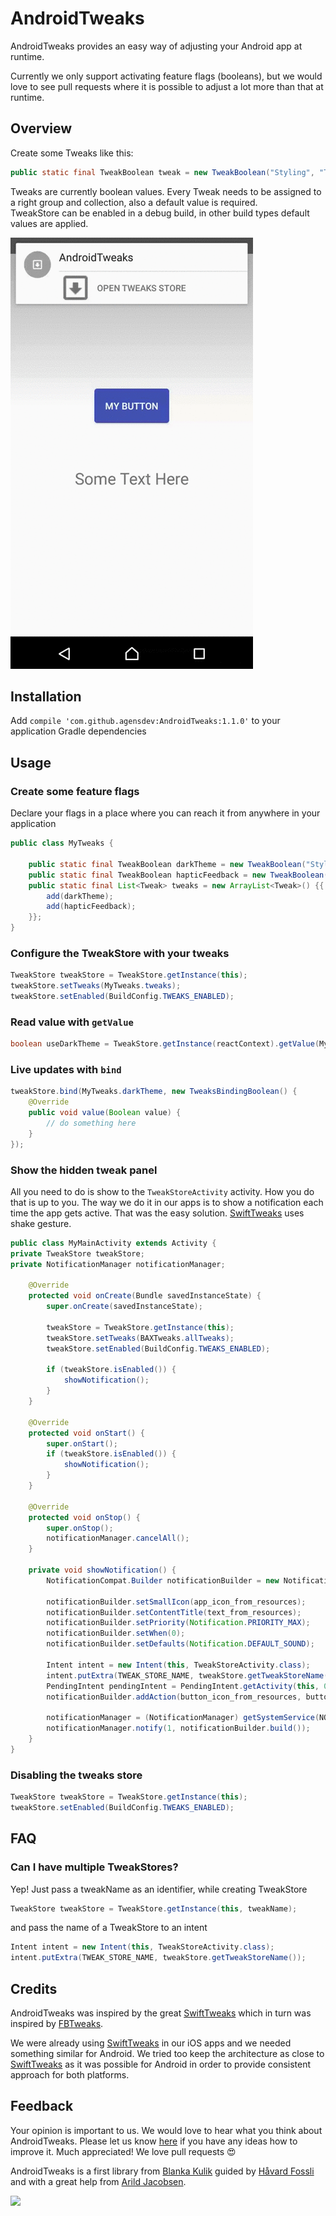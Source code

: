 AndroidTweaks
=============

AndroidTweaks provides an easy way of adjusting your Android app at runtime.

Currently we only support activating feature flags (booleans), but we would love to see pull requests where it is possible to adjust a lot more than that at runtime. 

## Overview

Create some Tweaks like this:

```java
public static final TweakBoolean tweak = new TweakBoolean("Styling", "Theme", "Dark", false);
```

Tweaks are currently boolean values. Every Tweak needs to be assigned to a right group and collection, also a default value is required.  
TweakStore can be enabled in a debug build, in other build types default values are applied.

![sample app animation](sample_images.gif)


## Installation

Add `compile 'com.github.agensdev:AndroidTweaks:1.1.0'` to your application Gradle dependencies


## Usage

### Create some feature flags

Declare your flags in a place where you can reach it from anywhere in your application
```java
public class MyTweaks {

    public static final TweakBoolean darkTheme = new TweakBoolean("Styling", "Theme", "Dark", false);
    public static final TweakBoolean hapticFeedback = new TweakBoolean("Feedback", "Vibration", "useHapticFeedback", true);
    public static final List<Tweak> tweaks = new ArrayList<Tweak>() {{
        add(darkTheme);
        add(hapticFeedback);
    }};
}
```

### Configure the TweakStore with your tweaks

```java
TweakStore tweakStore = TweakStore.getInstance(this);
tweakStore.setTweaks(MyTweaks.tweaks);
tweakStore.setEnabled(BuildConfig.TWEAKS_ENABLED);
```

### Read value with `getValue`
```java
boolean useDarkTheme = TweakStore.getInstance(reactContext).getValue(MyTweaks.darkTheme)
```

### Live updates with `bind`

```java
tweakStore.bind(MyTweaks.darkTheme, new TweaksBindingBoolean() {
    @Override
    public void value(Boolean value) {
        // do something here
    }
});
```

### Show the hidden tweak panel

All you need to do is show to the `TweakStoreActivity` activity. How you do that is up to you. The way we do it in our apps is to show a notification each time the app gets active. That was the easy solution. [SwiftTweaks](https://github.com/Khan/SwiftTweaks) uses shake gesture. 

```java
public class MyMainActivity extends Activity {
private TweakStore tweakStore;
private NotificationManager notificationManager;

    @Override
    protected void onCreate(Bundle savedInstanceState) {
        super.onCreate(savedInstanceState);
    
        tweakStore = TweakStore.getInstance(this);
        tweakStore.setTweaks(BAXTweaks.allTweaks);
        tweakStore.setEnabled(BuildConfig.TWEAKS_ENABLED);
    
        if (tweakStore.isEnabled()) {
            showNotification();
        }
    }
    
    @Override
    protected void onStart() {
        super.onStart();
        if (tweakStore.isEnabled()) {
            showNotification();
        }
    }
    
    @Override
    protected void onStop() {
        super.onStop();
        notificationManager.cancelAll();
    }
    
    private void showNotification() {
        NotificationCompat.Builder notificationBuilder = new NotificationCompat.Builder(this);
        
        notificationBuilder.setSmallIcon(app_icon_from_resources);
        notificationBuilder.setContentTitle(text_from_resources);
        notificationBuilder.setPriority(Notification.PRIORITY_MAX);
        notificationBuilder.setWhen(0);
        notificationBuilder.setDefaults(Notification.DEFAULT_SOUND);
        
        Intent intent = new Intent(this, TweakStoreActivity.class);
        intent.putExtra(TWEAK_STORE_NAME, tweakStore.getTweakStoreName());
        PendingIntent pendingIntent = PendingIntent.getActivity(this, 0, intent, PendingIntent.FLAG_UPDATE_CURRENT);
        notificationBuilder.addAction(button_icon_from_resources, button_text_from_resources, pendingIntent);
        
        notificationManager = (NotificationManager) getSystemService(NOTIFICATION_SERVICE);
        notificationManager.notify(1, notificationBuilder.build());
    }
}
```


### Disabling the tweaks store

```java
TweakStore tweakStore = TweakStore.getInstance(this);
tweakStore.setEnabled(BuildConfig.TWEAKS_ENABLED);
```


## FAQ

### Can I have multiple TweakStores?

Yep! Just pass a tweakName as an identifier, while creating TweakStore
```java
TweakStore tweakStore = TweakStore.getInstance(this, tweakName);
```

and pass the name of a TweakStore to an intent
```java
Intent intent = new Intent(this, TweakStoreActivity.class);
intent.putExtra(TWEAK_STORE_NAME, tweakStore.getTweakStoreName());
```


## Credits

AndroidTweaks was inspired by the great [SwiftTweaks](https://github.com/Khan/SwiftTweaks) which in turn was inspired by [FBTweaks](https://github.com/facebook/Tweaks/).

We were already using [SwiftTweaks](https://github.com/Khan/SwiftTweaks) in our iOS apps and we needed something similar for  Android. We tried too keep the architecture as close to [SwiftTweaks](https://github.com/Khan/SwiftTweaks) as it was possible for Android in order to provide consistent approach for both platforms.


## Feedback

Your opinion is important to us. We would love to hear what you think about AndroidTweaks. Please let us know [here](https://github.com/agensdev/AndroidTweaks/issues) if you have any ideas how to improve it. Much appreciated! We love pull requests :heart_eyes:

AndroidTweaks is a first library from [Blanka Kulik](https://github.com/blashca) guided by [Håvard Fossli](https://github.com/hfossli) and with a great help from [Arild Jacobsen](https://github.com/Ehyeh-Asher-Ehyeh).

[<img src="http://static.agens.no/images/agens_logo_w_slogan_avenir_medium.png" width="340" />](http://agens.no/)
